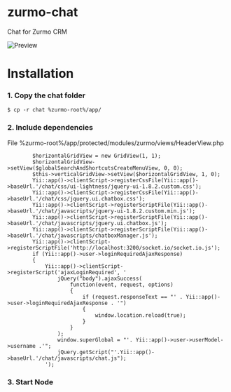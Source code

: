 zurmo-chat
==========

Chat for Zurmo CRM

![Preview](https://raw.github.com/cortezcristian/zurmo-chat/develop/preview/preview2013-06-08.png)


# Installation

### 1. Copy the chat folder

    $ cp -r chat %zurmo-root%/app/

### 2. Include dependencies

File %zurmo-root%/app/protected/modules/zurmo/views/HeaderView.php

            $horizontalGridView = new GridView(1, 1); 
            $horizontalGridView->setView($globalSearchAndShortcutsCreateMenuView, 0, 0); 
            $this->verticalGridView->setView($horizontalGridView, 1, 0); 
            Yii::app()->clientScript->registerCssFile(Yii::app()->baseUrl.'/chat/css/ui-lightness/jquery-ui-1.8.2.custom.css'); 
            Yii::app()->clientScript->registerCssFile(Yii::app()->baseUrl.'/chat/css/jquery.ui.chatbox.css'); 
            Yii::app()->clientScript->registerScriptFile(Yii::app()->baseUrl.'/chat/javascripts/jquery-ui-1.8.2.custom.min.js'); 
            Yii::app()->clientScript->registerScriptFile(Yii::app()->baseUrl.'/chat/javascripts/jquery.ui.chatbox.js'); 
            Yii::app()->clientScript->registerScriptFile(Yii::app()->baseUrl.'/chat/javascripts/chatboxManager.js'); 
            Yii::app()->clientScript->registerScriptFile('http://localhost:3200/socket.io/socket.io.js'); 
            if (Yii::app()->user->loginRequiredAjaxResponse)
            {   
                Yii::app()->clientScript->registerScript('ajaxLoginRequired', '
                    jQuery("body").ajaxSuccess(
                        function(event, request, options)
                        {
                            if (request.responseText == "' . Yii::app()->user->loginRequiredAjaxResponse . '") 
                            {
                                window.location.reload(true);
                            }
                        }
                    );
                    window.superGlobal = "'. Yii::app()->user->userModel->username .'";
                    jQuery.getScript("'.Yii::app()->baseUrl.'/chat/javascripts/chat.js");                                                                                 
                ');


### 3. Start Node
